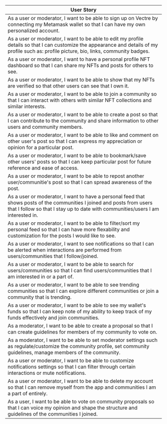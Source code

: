 | User Story                                                                                                                                                                                                  |
| ----------------------------------------------------------------------------------------------------------------------------------------------------------------------------------------------------------- |
| As a user or moderator, I want to be able to sign up on Vectre by connecting my Metamask wallet so that I can have my own personalized account.                                                             |
| As a user or moderator, I want to be able to edit my profile details so that I can customize the appearance and details of my profile such as: profile picture, bio, links, community badges.               |
| As a user or moderator, I want to have a personal profile NFT dashboard so that I can share my NFTs and posts for others to see.                                                                            |
| As a user or moderator, I want to be able to show that my NFTs are verified so that other users can see that I own it.                                                                                      |
| As a user or moderator, I want to be able to join a community so that I can interact with others with similar NFT collections and similar interests.                                                        |
| As a user or moderator, I want to be able to create a post so that I can contribute to the community and share information to other users and community members.                                            |
| As a user or moderator, I want to be able to like and comment on other user's post so that I can express my appreciation or opinion for a particular post.                                                  |
| As a user or moderator, I want to be able to bookmark/save other users' posts so that I can keep particular post for future reference and ease of access.                                                   |
| As a user or moderator, I want to be able to repost another user/communitie's post so that I can spread awareness of the post.                                                                              |
| As a user or moderator, I want to have a personal feed that shows posts of the communities I joined and posts from users that I follow so that I stay up to date with communities/users I am interested in. |
| As a user or moderator, I want to be able to filter/sort my personal feed so that I can have more flexability and customization for the posts I would like to see.                                          |
| As a user or moderator, I want to see notifications so that I can be alerted when interactions are performed from users/communities that I follow/joined.                                                   |
| As a user or moderator, I want to be able to search for users/communities so that I can find users/communities that I am interested in or a part of.                                                        |
| As a user or moderator, I want to be able to see trending communities so that I can explore different communities or join a community that is trending.                                                     |
| As a user or moderator, I want to be able to see my wallet's funds so that I can keep note of my ability to keep track of my funds effectively and join communities.                                        |
| As a moderator, I want to be able to create a proposal so that I can create guidelines for members of my community to vote on.                                                                              |
| As a moderator, I want to be able to set moderator settings such as regulate/customize the community profile, set community guidelines, manage members of the community.                                    |
| As a user or moderator, I want to be able to customize notifications settings so that I can filter through certain interactions or mute notifications.                                                      |
| As a user or moderator, I want to be able to delete my account so that I can remove myself from the app and communities I am a part of entirely.                                                            |
| As a user, I want to be able to vote on community proposals so that I can voice my opinion and shape the structure and guidelines of the communities I joined.                                              |
